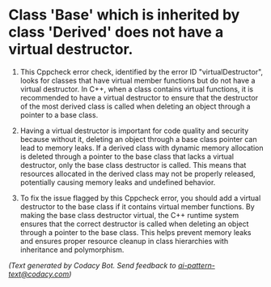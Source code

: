 # Class 'Base' which is inherited by class 'Derived' does not have a virtual destructor.

1. This Cppcheck error check, identified by the error ID "virtualDestructor", looks for classes that have virtual member functions but do not have a virtual destructor. In C++, when a class contains virtual functions, it is recommended to have a virtual destructor to ensure that the destructor of the most derived class is called when deleting an object through a pointer to a base class.

2. Having a virtual destructor is important for code quality and security because without it, deleting an object through a base class pointer can lead to memory leaks. If a derived class with dynamic memory allocation is deleted through a pointer to the base class that lacks a virtual destructor, only the base class destructor is called. This means that resources allocated in the derived class may not be properly released, potentially causing memory leaks and undefined behavior.

3. To fix the issue flagged by this Cppcheck error, you should add a virtual destructor to the base class if it contains virtual member functions. By making the base class destructor virtual, the C++ runtime system ensures that the correct destructor is called when deleting an object through a pointer to the base class. This helps prevent memory leaks and ensures proper resource cleanup in class hierarchies with inheritance and polymorphism.

_(Text generated by Codacy Bot. Send feedback to ai-pattern-text@codacy.com)_
